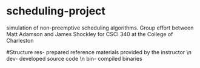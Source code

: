 # scheduling-project
simulation of non-preemptive scheduling algorithms. Group effort between Matt Adamson and James Shockley for CSCI 340 at the College of Charleston

#Structure
res- prepared reference materials provided by the instructor \n
dev- developed source code \n
bin- compiled binaries